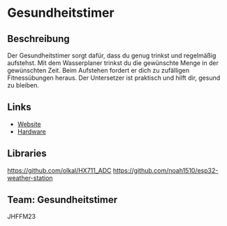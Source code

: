 # Gesundheitstimer

## Beschreibung
Der Gesundheitstimer sorgt dafür, dass du genug trinkst und regelmäßig aufstehst. Mit dem Wasserplaner trinkst du die gewünschte Menge in der gewünschten Zeit. Beim Aufstehen fordert er dich zu zufälligen Fitnessübungen heraus. Der Untersetzer ist praktisch und hilft dir, gesund zu bleiben.

## Links
* [Website](https://github.com/Jugendhackt/Gesundheitstimer-Website)
* [Hardware](https://github.com/Jugendhackt/Gesundheitstimer-hardware)

## Libraries
https://github.com/olkal/HX711_ADC 
https://github.com/noah1510/esp32-weather-station

## Team: Gesundheitstimer

JHFFM23
